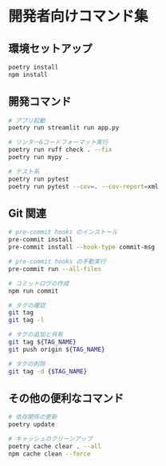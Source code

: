 # 開発者向けコマンド集

## 環境セットアップ

```bash
poetry install
npm install
```

## 開発コマンド

```bash
# アプリ起動
poetry run streamlit run app.py

# リンター&コードフォーマット実行
poetry run ruff check . --fix
poetry run mypy .

# テスト系
poetry run pytest
poetry run pytest --cov=. --cov-report=xml
```

## Git 関連

```bash
# pre-commit hooks のインストール
pre-commit install
pre-commit install --hook-type commit-msg

# pre-commit hooks の手動実行
pre-commit run --all-files

# コミットログの作成
npm run commit

# タグの確認
git tag
git tag -l

# タグの追加と共有
git tag ${TAG_NAME}
git push origin ${TAG_NAME}

# タグの削除
git tag -d {$TAG_NAME}
```

## その他の便利なコマンド

```bash
# 依存関係の更新
poetry update

# キャッシュのクリーンアップ
poetry cache clear . --all
npm cache clean --force
```
